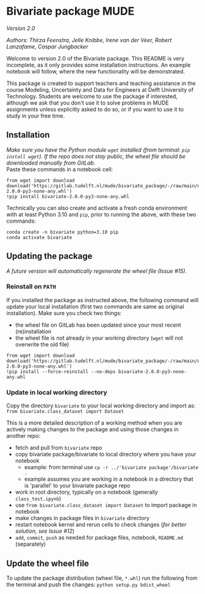 # Bivariate package MUDE
*Version 2.0*

*Authors: Thirza Feenstra, Jelle Knibbe, Irene van der Veer, Robert Lanzafame, Caspar Jungbacker*

Welcome to version 2.0 of the Bivariate package. This README is very incomplete, as it only provides some installation instructions. An example notebook will follow, where the new functionality will be demonstrated.

This package is created to support teachers and teaching assistance in the course Modeling, Uncertainty and Data for Engineers at Delft University of Technology. Students are welcome to use the package if interested, although we ask that you don't use it to solve problems in MUDE assignments unless explicitly asked to do so, or if you want to use it to study in your free time.

## Installation

*Make sure you have the Python module `wget` installed (from terminal: `pip install wget`). If the repo does not stay public, the wheel file should be downloaded manually from GitLab.*  
Paste these commands in a notebook cell:  
```
from wget import download  
download('https://gitlab.tudelft.nl/mude/bivariate_package/-/raw/main/dist/bivariate-2.0.0-py3-none-any.whl')  
!pip install bivariate-2.0.0-py3-none-any.whl
```

Technically you can also create and activate a fresh conda environment with at least Python 3.10 and `pip`, prior to running the above, with these two commands:  
```
conda create -n bivariate python=3.10 pip  
conda activate bivariate  
```


## Updating the package

*A future version will automatically regenerate the wheel file (Issue #15).*

### Reinstall on `PATH`

If you installed the package as instructed above, the following command will update your local installation (first two commands are same as original installation). Make sure you check two things:
- the wheel file on GitLab has been updated since your most recent (re)installation
- the wheel file is not already in your working directory (`wget` will not overwrite the old file)  

```
from wget import download  
download('https://gitlab.tudelft.nl/mude/bivariate_package/-/raw/main/dist/bivariate-2.0.0-py3-none-any.whl')  
!pip install --force-reinstall --no-deps bivariate-2.0.0-py3-none-any.whl
```

### Update in local working directory

Copy the directory `bivariate` to your local working directory and import as:
```from bivariate.class_dataset import Dataset```

This is a more detailed description of a working method when you are actively making changes to the package and using those changes in another repo:  
- fetch and pull from `bivariate` repo
- copy bivariate package/bivariate to local directory where you have your notebook  
  - example: from terminal use `cp -r ../'bivariate package'/bivariate .`  
  - example assumes you are working in a notebook in a directory that is 'parallel' to your bivariate package repo  
- work in root directory, typically on a notebook (generally `class_test.ipynb`)
- use `from bivariate.class_dataset import Dataset` to import package in notebook 
- make changes in package files in `bivariate` directory
- restart notebook kernel and rerun cells to check changes (*for better solution, see Issue #12*)
- `add`, `commit`, `push` as needed for package files, notebook, `README.md` (separately)

## Update the wheel file

To update the package distribution (wheel file, `*.whl`) run the following from the terminal and push the changes:
```python setup.py bdist_wheel```
